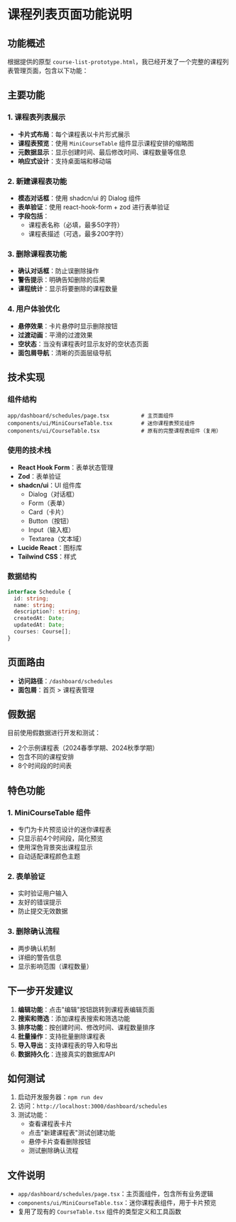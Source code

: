 # 课程列表页面功能说明

## 功能概述

根据提供的原型 `course-list-prototype.html`，我已经开发了一个完整的课程列表管理页面，包含以下功能：

## 主要功能

### 1. 课程表列表展示
- **卡片式布局**：每个课程表以卡片形式展示
- **课程表预览**：使用 `MiniCourseTable` 组件显示课程安排的缩略图
- **元数据显示**：显示创建时间、最后修改时间、课程数量等信息
- **响应式设计**：支持桌面端和移动端

### 2. 新建课程表功能
- **模态对话框**：使用 shadcn/ui 的 Dialog 组件
- **表单验证**：使用 react-hook-form + zod 进行表单验证
- **字段包括**：
  - 课程表名称（必填，最多50字符）
  - 课程表描述（可选，最多200字符）

### 3. 删除课程表功能
- **确认对话框**：防止误删除操作
- **警告提示**：明确告知删除的后果
- **课程统计**：显示将要删除的课程数量

### 4. 用户体验优化
- **悬停效果**：卡片悬停时显示删除按钮
- **过渡动画**：平滑的过渡效果
- **空状态**：当没有课程表时显示友好的空状态页面
- **面包屑导航**：清晰的页面层级导航

## 技术实现

### 组件结构
```
app/dashboard/schedules/page.tsx          # 主页面组件
components/ui/MiniCourseTable.tsx         # 迷你课程表预览组件
components/ui/CourseTable.tsx             # 原有的完整课程表组件（复用）
```

### 使用的技术栈
- **React Hook Form**：表单状态管理
- **Zod**：表单验证
- **shadcn/ui**：UI 组件库
  - Dialog（对话框）
  - Form（表单）
  - Card（卡片）
  - Button（按钮）
  - Input（输入框）
  - Textarea（文本域）
- **Lucide React**：图标库
- **Tailwind CSS**：样式

### 数据结构
```typescript
interface Schedule {
  id: string;
  name: string;
  description?: string;
  createdAt: Date;
  updatedAt: Date;
  courses: Course[];
}
```

## 页面路由

- **访问路径**：`/dashboard/schedules`
- **面包屑**：首页 > 课程表管理

## 假数据

目前使用假数据进行开发和测试：
- 2个示例课程表（2024春季学期、2024秋季学期）
- 包含不同的课程安排
- 8个时间段的时间表

## 特色功能

### 1. MiniCourseTable 组件
- 专门为卡片预览设计的迷你课程表
- 只显示前4个时间段，简化预览
- 使用深色背景突出课程显示
- 自动适配课程颜色主题

### 2. 表单验证
- 实时验证用户输入
- 友好的错误提示
- 防止提交无效数据

### 3. 删除确认流程
- 两步确认机制
- 详细的警告信息
- 显示影响范围（课程数量）

## 下一步开发建议

1. **编辑功能**：点击"编辑"按钮跳转到课程表编辑页面
2. **搜索和筛选**：添加课程表搜索和筛选功能
3. **排序功能**：按创建时间、修改时间、课程数量排序
4. **批量操作**：支持批量删除课程表
5. **导入导出**：支持课程表的导入和导出
6. **数据持久化**：连接真实的数据库API

## 如何测试

1. 启动开发服务器：`npm run dev`
2. 访问：`http://localhost:3000/dashboard/schedules`
3. 测试功能：
   - 查看课程表卡片
   - 点击"新建课程表"测试创建功能
   - 悬停卡片查看删除按钮
   - 测试删除确认流程

## 文件说明

- `app/dashboard/schedules/page.tsx`：主页面组件，包含所有业务逻辑
- `components/ui/MiniCourseTable.tsx`：迷你课程表组件，用于卡片预览
- 复用了现有的 `CourseTable.tsx` 组件的类型定义和工具函数 
